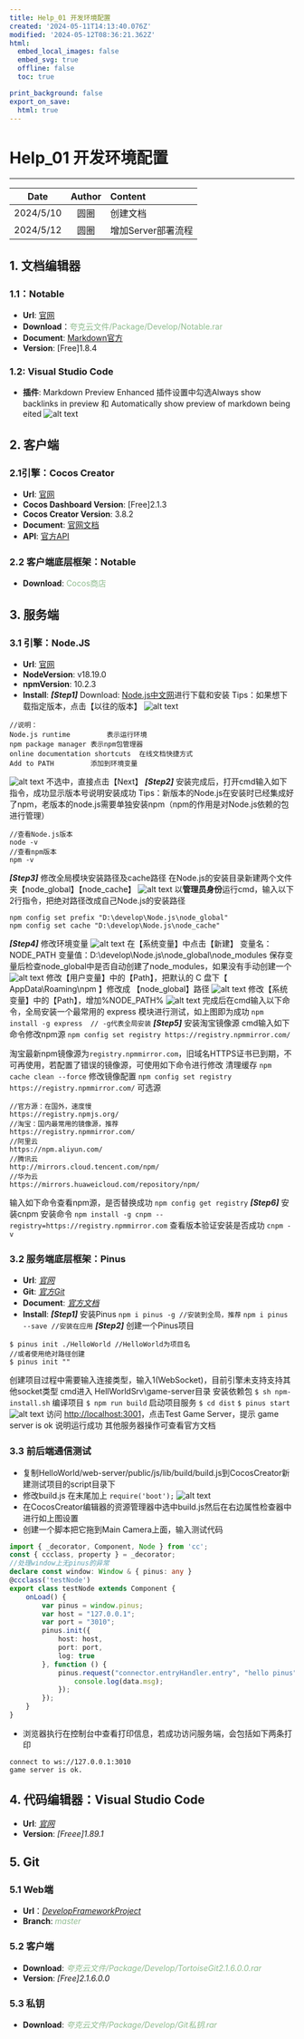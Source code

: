 ```yaml
---
title: Help_01 开发环境配置
created: '2024-05-11T14:13:40.076Z'
modified: '2024-05-12T08:36:21.362Z'
html:
  embed_local_images: false
  embed_svg: true
  offline: false
  toc: true

print_background: false
export_on_save:
  html: true
---
```

# Help_01 开发环境配置
---
| Date | Author | Content |
| :-----: | :--: | :------- |
| 2024/5/10 | 圆圈 | 创建文档 |
| 2024/5/12 | 圆圈 | 增加Server部署流程 |
## 1. 文档编辑器
### 1.1：Notable
- **Url**: [官网](https://notable.app)
- **Download**：<font color=#8FBC8F>夸克云文件/Package/Develop/Notable.rar</font>
- **Document**: [Markdown官方](https://markdown.com.cn/basic-syntax)
- **Version**: [Free]1.8.4

### 1.2: Visual Studio Code
- **插件**: Markdown Preview Enhanced
插件设置中勾选Always show backlinks in preview 和 Automatically show preview of markdown being eited
![alt text](1715505835716.png)

## 2. 客户端
### 2.1引擎：Cocos Creator
- **Url**: [官网](https://www.cocos.com/creator)
- **Cocos Dashboard Version**: [Free]2.1.3
- **Cocos Creator Version**: 3.8.2
- **Document**: [官网文档](https://docs.cocos.com/creator/manual/zh)
- **API**: [官方API](https://docs.cocos.com/creator/api/zh/)

### 2.2 客户端底层框架：Notable
- **Download**: <font color=#8FBC8F>Cocos商店</font>

## 3. 服务端
### 3.1 引擎：Node.JS
- **Url**: [官网](https://nodejs.org/en)
- **NodeVersion**: v18.19.0
- **npmVersion**: 10.2.3
- **Install**: 
***[Step1]*** Download: [Node.js中文网](https://www.nodejs.com.cn/download.html)进行下载和安装
Tips：如果想下载指定版本，点击【以往的版本】
![alt text](image.png)
```
//说明：
Node.js runtime 		表示运行环境
npm package manager	表示npm包管理器
online documentation shortcuts 	在线文档快捷方式
Add to PATH			添加到环境变量
```
![alt text](image-1.png)
不选中，直接点击【Next】
***[Step2]*** 安装完成后，打开cmd输入如下指令，成功显示版本号说明安装成功
Tips：新版本的Node.js在安装时已经集成好了npm，老版本的node.js需要单独安装npm（npm的作用是对Node.js依赖的包进行管理）
```
//查看Node.js版本
node -v
//查看npm版本
npm -v
```
***[Step3]*** 修改全局模块安装路径及cache路径
在Node.js的安装目录新建两个文件夹【node_global】【node_cache】
![alt text](image-3.png)
以**管理员身份**运行cmd，输入以下2行指令，把绝对路径改成自己Node.js的安装路径
```
npm config set prefix "D:\develop\Node.js\node_global"
npm config set cache "D:\develop\Node.js\node_cache"
```
***[Step4]*** 修改环境变量
![alt text](image-4.png)
在【系统变量】中点击【新建】
变量名：NODE_PATH
变量值：D:\develop\Node.js\node_global\node_modules
保存变量后检查node_global中是否自动创建了node_modules，如果没有手动创建一个
![alt text](image-5.png)
修改【用户变量】中的【Path】，把默认的 C 盘下【 AppData\Roaming\npm 】修改成 【node_global】路径
![alt text](image-6.png)
修改【系统变量】中的【Path】，增加%NODE_PATH%
![alt text](image-7.png)
完成后在cmd输入以下命令，全局安装一个最常用的 express 模块进行测试，如上图即为成功
`npm install -g express  // -g代表全局安装`
***[Step5]*** 安装淘宝镜像源
cmd输入如下命令修改npm源
`npm config set registry https://registry.npmmirror.com/`

淘宝最新npm镜像源为`registry.npmmirror.com`，旧域名HTTPS证书已到期，不可再使用，若配置了错误的镜像源，可使用如下命令进行修改
清理缓存
`npm cache clean --force`
修改镜像配置
`npm config set registry https://registry.npmmirror.com/`
可选源
```
//官方源：在国外，速度慢
https://registry.npmjs.org/
//淘宝：国内最常用的镜像源，推荐
https://registry.npmmirror.com/
//阿里云
https://npm.aliyun.com/
//腾讯云
http://mirrors.cloud.tencent.com/npm/
//华为云
https://mirrors.huaweicloud.com/repository/npm/
```

输入如下命令查看npm源，是否替换成功
`npm config get registry`
***[Step6]*** 安装cnpm
安装命令
`npm install -g cnpm --registry=https://registry.npmmirror.com`
查看版本验证安装是否成功
`cnpm -v`

### 3.2 服务端底层框架：Pinus
- **Url**: [*官网*](http://pinus.io/)
- **Git**: [*官方Git*](https://github.com/node-pinus/pinus)
- **Document**: [*官方文档*](https://pinus.io/zh-cn/introduce.html)
- **Install**: 
***[Step1]*** 安装Pinus
`npm i pinus -g //安装到全局，推荐`
`npm i pinus --save //安装在应用`
***[Step2]*** 创建一个Pinus项目
```
$ pinus init ./HelloWorld //HelloWorld为项目名
//或者使用绝对路径创建
$ pinus init ""
```
创建项目过程中需要输入连接类型，输入1(WebSocket)，目前引擎未支持支持其他socket类型
cmd进入 HellWorldSrv\game-server目录
安装依赖包
`$ sh npm-install.sh`
编译项目
`$ npm run build`
启动项目服务
`$ cd dist`
`$ pinus start`
![alt text](image-9.png)
访问 [http://localhost:3001](http://localhost:3001)，点击Test Game Server，提示 game server is ok 说明运行成功
其他服务器操作可查看官方文档

### 3.3 前后端通信测试
- 复制HelloWorld/web-server/public/js/lib/build/build.js到CocosCreator新建测试项目的script目录下
- 修改build.js 在末尾加上
`require('boot');`
![alt text](image-10.png)
- 在CocosCreator编辑器的资源管理器中选中build.js然后在右边属性检查器中进行如上图设置
- 创建一个脚本把它拖到Main Camera上面，输入测试代码
```typescript
import { _decorator, Component, Node } from 'cc';
const { ccclass, property } = _decorator;
//处理window上无pinus的异常
declare const window: Window & { pinus: any }
@ccclass('testNode')
export class testNode extends Component {
    onLoad() {
        var pinus = window.pinus;
        var host = "127.0.0.1";
        var port = "3010";
        pinus.init({
            host: host,
            port: port,
            log: true
        }, function () {
            pinus.request("connector.entryHandler.entry", "hello pinus", function (data) {
                console.log(data.msg);
            });
        });
    }
}
```
- 浏览器执行在控制台中查看打印信息，若成功访问服务端，会包括如下两条打印
```
connect to ws://127.0.0.1:3010
game server is ok.
```

## 4. 代码编辑器：Visual Studio Code
- **Url**: [*官网*](https://code.visualstudio.com)
- **Version**: *[Freee]1.89.1*

## 5. Git
### 5.1 Web端
- **Url**：[*DevelopFrameworkProject*](https://github.com/loverxuan2014/DevelopFrameworkProject)
- **Branch**: *<font color=#8FBC8F>master</font>*

### 5.2 客户端
- **Download**: *<font color=#8FBC8F>夸克云文件/Package/Develop/TortoiseGit2.1.6.0.0.rar</font>*
- **Version**: *[Free]2.1.6.0.0*

### 5.3 私钥
- **Download**: *<font color=#8FBC8F>夸克云文件/Package/Develop/Git私钥.rar</font>*
